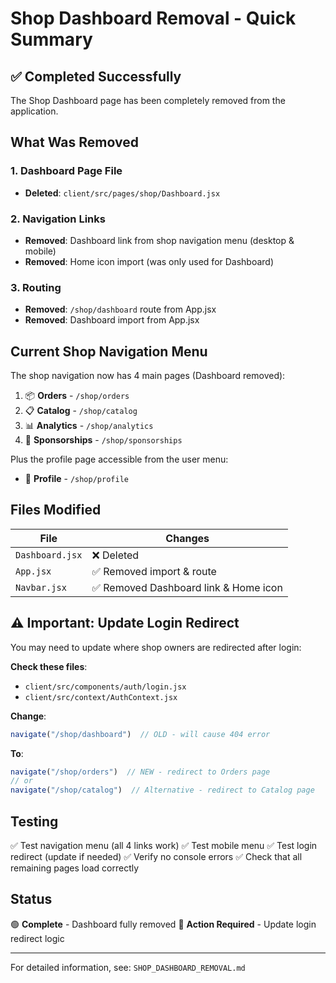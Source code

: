 # Shop Dashboard Removal - Quick Summary

## ✅ Completed Successfully

The Shop Dashboard page has been completely removed from the application.

## What Was Removed

### 1. Dashboard Page File
- **Deleted**: `client/src/pages/shop/Dashboard.jsx`

### 2. Navigation Links
- **Removed**: Dashboard link from shop navigation menu (desktop & mobile)
- **Removed**: Home icon import (was only used for Dashboard)

### 3. Routing
- **Removed**: `/shop/dashboard` route from App.jsx
- **Removed**: Dashboard import from App.jsx

## Current Shop Navigation Menu

The shop navigation now has 4 main pages (Dashboard removed):

1. 📦 **Orders** - `/shop/orders`
2. 📋 **Catalog** - `/shop/catalog`
3. 📊 **Analytics** - `/shop/analytics`
4. 🤝 **Sponsorships** - `/shop/sponsorships`

Plus the profile page accessible from the user menu:
- 👤 **Profile** - `/shop/profile`

## Files Modified

| File | Changes |
|------|---------|
| `Dashboard.jsx` | ❌ Deleted |
| `App.jsx` | ✅ Removed import & route |
| `Navbar.jsx` | ✅ Removed Dashboard link & Home icon |

## ⚠️ Important: Update Login Redirect

You may need to update where shop owners are redirected after login:

**Check these files**:
- `client/src/components/auth/login.jsx`
- `client/src/context/AuthContext.jsx`

**Change**:
```javascript
navigate("/shop/dashboard")  // OLD - will cause 404 error
```

**To**:
```javascript
navigate("/shop/orders")  // NEW - redirect to Orders page
// or
navigate("/shop/catalog")  // Alternative - redirect to Catalog page
```

## Testing

✅ Test navigation menu (all 4 links work)
✅ Test mobile menu
✅ Test login redirect (update if needed)
✅ Verify no console errors
✅ Check that all remaining pages load correctly

## Status

🟢 **Complete** - Dashboard fully removed
🔴 **Action Required** - Update login redirect logic

---

For detailed information, see: `SHOP_DASHBOARD_REMOVAL.md`
